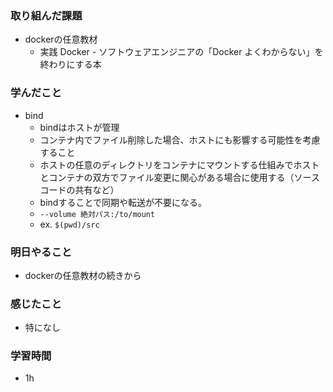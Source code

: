 ### 取り組んだ課題
- dockerの任意教材
    - 実践 Docker - ソフトウェアエンジニアの「Docker よくわからない」を終わりにする本   

### 学んだこと
- bind
  - bindはホストが管理
  - コンテナ内でファイル削除した場合、ホストにも影響する可能性を考慮すること
  - ホストの任意のディレクトリをコンテナにマウントする仕組みでホストとコンテナの双方でファイル変更に関心がある場合に使用する（ソースコードの共有など）
  - bindすることで同期や転送が不要になる。
  - `--volume 絶対パス:/to/mount`
  - ex. `$(pwd)/src`
 


### 明日やること
- dockerの任意教材の続きから

### 感じたこと
- 特になし


### 学習時間
- 1h